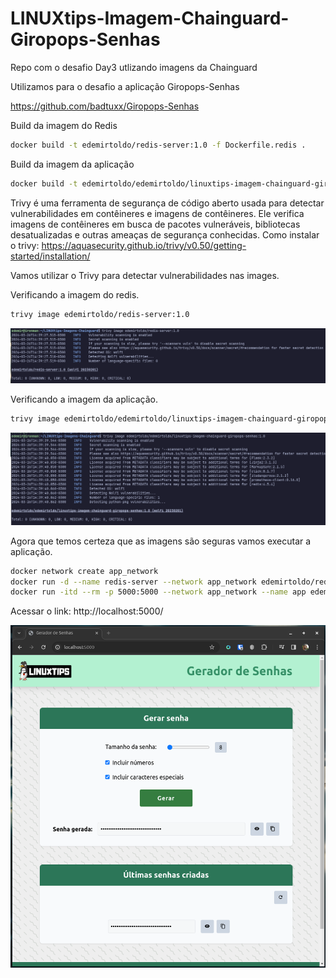 # LINUXtips-Imagem-Chainguard-Giropops-Senhas

Repo com o desafio Day3 utlizando imagens da Chainguard

Utilizamos para o desafio a aplicação Giropops-Senhas

https://github.com/badtuxx/Giropops-Senhas


Build da imagem do Redis 
```bash
docker build -t edemirtoldo/redis-server:1.0 -f Dockerfile.redis .
```

Build da imagem da aplicação

```bash
docker build -t edemirtoldo/edemirtoldo/linuxtips-imagem-chainguard-giropops-senhas:1.0 -f Dockerfile.app .
```

Trivy é uma ferramenta de segurança de código aberto usada para detectar vulnerabilidades em contêineres e imagens de contêineres. Ele verifica imagens de contêineres em busca de pacotes vulneráveis, bibliotecas desatualizadas e outras ameaças de segurança conhecidas.
Como instalar o trivy: https://aquasecurity.github.io/trivy/v0.50/getting-started/installation/

Vamos utilizar o Trivy para detectar vulnerabilidades nas images.

Verificando a imagem do redis.
```bash
trivy image edemirtoldo/redis-server:1.0
```

![trivy1](https://github.com/edemirtoldo/LINUXtips-Imagem-Chainguard-Giropops-Senhas/blob/main/pictures/1.png)


Verificando a imagem da aplicação.
```bash
trivy image edemirtoldo/edemirtoldo/linuxtips-imagem-chainguard-giropops-senhas:1.0
```

![trivy2](https://github.com/edemirtoldo/LINUXtips-Imagem-Chainguard-Giropops-Senhas/blob/main/pictures/2.png)

Agora que temos certeza que as imagens são seguras vamos executar a aplicação. 

```bash
docker network create app_network
docker run -d --name redis-server --network app_network edemirtoldo/redis-server:1.0
docker run -itd --rm -p 5000:5000 --network app_network --name app edemirtoldo/edemirtoldo/linuxtips-imagem-chainguard-giropops-senhas:1.0
```

Acessar o link:
http://localhost:5000/

![Localhost](https://github.com/edemirtoldo/LINUXtips-Imagem-Chainguard-Giropops-Senhas/blob/main/pictures/3.png)




